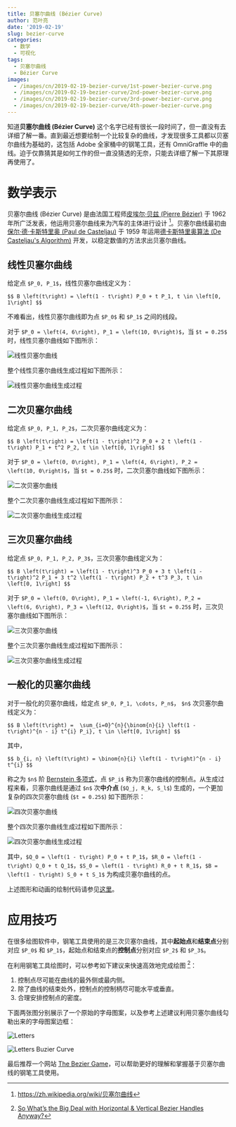 ```yaml
---
title: 贝塞尔曲线 (Bézier Curve)
author: 范叶亮
date: '2019-02-19'
slug: bezier-curve
categories:
  - 数学
  - 可视化
tags:
  - 贝塞尔曲线
  - Bézier Curve
images:
  - /images/cn/2019-02-19-bezier-curve/1st-power-bezier-curve.png
  - /images/cn/2019-02-19-bezier-curve/2nd-power-bezier-curve.png
  - /images/cn/2019-02-19-bezier-curve/3rd-power-bezier-curve.png
  - /images/cn/2019-02-19-bezier-curve/4th-power-bezier-curve.png
---
```


知道**贝塞尔曲线 (Bézier Curve)** 这个名字已经有很长一段时间了，但一直没有去详细了解一番。直到最近想要绘制一个比较复杂的曲线，才发现很多工具都以贝塞尔曲线为基础的，这包括 Adobe 全家桶中的钢笔工具，还有 OmniGraffle 中的曲线。迫于仅靠猜其是如何工作的但一直没猜透的无奈，只能去详细了解一下其原理再使用了。

# 数学表示

贝塞尔曲线 (Bézier Curve) 是由法国工程师[皮埃尔·贝兹 (Pierre Bézier)](https://zh.wikipedia.org/wiki/皮埃尔·贝塞尔) 于 1962 年所广泛发表，他运用贝塞尔曲线来为汽车的主体进行设计 [^bezier-curve-wikipedia]。贝塞尔曲线最初由[保尔·德·卡斯特里奥 (Paul de Casteljau)](https://en.wikipedia.org/wiki/Paul_de_Casteljau) 于 1959 年运用[德卡斯特里奥算法 (De Casteljau's Algorithm)](https://zh.wikipedia.org/wiki/德卡斯特里奥算法) 开发，以稳定数值的方法求出贝塞尔曲线。

## 线性贝塞尔曲线

给定点 `$P_0, P_1$`，线性贝塞尔曲线定义为：

`$$
B \left(t\right) = \left(1 - t\right) P_0 + t P_1, t \in \left[0, 1\right]
$$`

不难看出，线性贝塞尔曲线即为点 `$P_0$` 和 `$P_1$` 之间的线段。

对于 `$P_0 = \left(4, 6\right), P_1 = \left(10, 0\right)$`，当 `$t = 0.25$` 时，线性贝塞尔曲线如下图所示：

![线性贝塞尔曲线](/images/cn/2019-02-19-bezier-curve/1st-power-bezier-curve.png)

整个线性贝塞尔曲线生成过程如下图所示：

![线性贝塞尔曲线生成过程](/images/cn/2019-02-19-bezier-curve/1st-power-bezier-curve.gif)

## 二次贝塞尔曲线

给定点 `$P_0, P_1, P_2$`，二次贝塞尔曲线定义为：

`$$
B \left(t\right) = \left(1 - t\right)^2 P_0 + 2 t \left(1 - t\right) P_1 + t^2 P_2, t \in \left[0, 1\right]
$$`

对于 `$P_0 = \left(0, 0\right), P_1 = \left(4, 6\right), P_2 = \left(10, 0\right)$`，当 `$t = 0.25$` 时，二次贝塞尔曲线如下图所示：

![二次贝塞尔曲线](/images/cn/2019-02-19-bezier-curve/2nd-power-bezier-curve.png)

整个二次贝塞尔曲线生成过程如下图所示：

![二次贝塞尔曲线生成过程](/images/cn/2019-02-19-bezier-curve/2nd-power-bezier-curve.gif)

## 三次贝塞尔曲线

给定点 `$P_0, P_1, P_2, P_3$`，三次贝塞尔曲线定义为：

`$$
B \left(t\right) = \left(1 - t\right)^3 P_0 + 3 t \left(1 - t\right)^2 P_1 + 3 t^2 \left(1 - t\right) P_2 + t^3 P_3, t \in \left[0, 1\right]
$$`

对于 `$P_0 = \left(0, 0\right), P_1 = \left(-1, 6\right), P_2 = \left(6, 6\right), P_3 = \left(12, 0\right)$`，当 `$t = 0.25$` 时，三次贝塞尔曲线如下图所示：

![三次贝塞尔曲线](/images/cn/2019-02-19-bezier-curve/3rd-power-bezier-curve.png)

整个三次贝塞尔曲线生成过程如下图所示：

![三次贝塞尔曲线生成过程](/images/cn/2019-02-19-bezier-curve/3rd-power-bezier-curve.gif)

## 一般化的贝塞尔曲线

对于一般化的贝塞尔曲线，给定点 `$P_0, P_1, \cdots, P_n$`， `$n$` 次贝塞尔曲线定义为：

`$$
B \left(t\right) =  \sum_{i=0}^{n}{\binom{n}{i} \left(1 - t\right)^{n - i} t^{i} P_i}, t \in \left[0, 1\right]
$$`

其中，

`$$
b_{i, n} \left(t\right) = \binom{n}{i} \left(1 - t\right)^{n - i} t^{i}
$$`

称之为 `$n$` 阶 [Bernstein 多项式](https://en.wikipedia.org/wiki/Bernstein_polynomial)，点 `$P_i$` 称为贝塞尔曲线的控制点。从生成过程来看，贝塞尔曲线是通过 `$n$` 次**中介点** (`$Q_j, R_k, S_l$`) 生成的，一个更加复杂的四次贝塞尔曲线 (`$t = 0.25$`) 如下图所示：

![四次贝塞尔曲线](/images/cn/2019-02-19-bezier-curve/4th-power-bezier-curve.png)

整个四次贝塞尔曲线生成过程如下图所示：

![四次贝塞尔曲线生成过程](/images/cn/2019-02-19-bezier-curve/4th-power-bezier-curve.gif)

其中，`$Q_0 = \left(1 - t\right) P_0 + t P_1$`，`$R_0 = \left(1 - t\right) Q_0 + t Q_1$`，`$S_0 = \left(1 - t\right) R_0 + t R_1$`，`$B = \left(1 - t\right) S_0 + t S_1$` 为构成贝塞尔曲线的点。

上述图形和动画的绘制代码请参见[这里](https://github.com/leovan/leovan.me/tree/main/static/codes/cn/2019-02-19-bezier-curve/bezier-curve-images.py)。

# 应用技巧

在很多绘图软件中，钢笔工具使用的是三次贝塞尔曲线，其中**起始点**和**结束点**分别对应 `$P_0$` 和 `$P_1$`，起始点和结束点的**控制点**分别对应 `$P_2$` 和 `$P_3$`。

在利用钢笔工具绘图时，可以参考如下建议来快速高效地完成绘图 [^so-whats-the-big-deal-with-horizontal-vertical-bezier-handles-anyway]：

1. 控制点尽可能在曲线的最外侧或最内侧。
2. 除了曲线的结束处外，控制点的控制柄尽可能水平或垂直。
3. 合理安排控制点的密度。

下面两张图分别展示了一个原始的字母图案，以及参考上述建议利用贝塞尔曲线勾勒出来的字母图案边框：

![Letters](/images/cn/2019-02-19-bezier-curve/letters.png)

![Letters Buzier Curve](/images/cn/2019-02-19-bezier-curve/letters-buzier-curve.png)

最后推荐一个网站 [The Bezier Game](https://bezier.method.ac)，可以帮助更好的理解和掌握基于贝塞尔曲线的钢笔工具使用。

[^bezier-curve-wikipedia]: <https://zh.wikipedia.org/wiki/贝塞尔曲线>

[^so-whats-the-big-deal-with-horizontal-vertical-bezier-handles-anyway]: [So What’s the Big Deal with Horizontal & Vertical Bezier Handles Anyway?](http://theagsc.com/blog/tutorials/so-whats-the-big-deal-with-horizontal-vertical-bezier-handles-anyway/)
